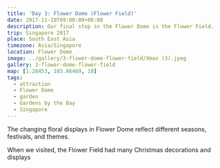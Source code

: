 ```yaml
---
title: 'Day 3: Flower Dome (Flower Field)'
date: 2017-11-10T09:00:09+00:00
description: Our final stop in the Flower Dome is the Flower Field.
trip: Singapore 2017
place: South East Asia
timezone: Asia/Singapore
location: Flower Dome
image: ../gallery/3-flower-dome-flower-field/Xmas (3).jpeg
gallery: 3-flower-dome-flower-field
map: [1.28453, 103.86469, 18]
tags:
  - attraction
  - Flower Dome
  - garden
  - Gardens by the Bay
  - Singapore
---
```


The changing floral displays in Flower Dome reflect different seasons, festivals, and themes.

When we visited, the Flower Field had many Christmas decorations and displays
